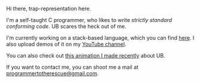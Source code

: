 Hi there, trap-representation here.

I'm a self-taught C programmer, who likes to write *strictly standard conforming code*. UB scares the heck out of me.

I'm currently working on a stack-based language, which you can find [here](https://github.com/trap-representation/Chlore). I also upload demos of it on my [YouTube channel](https://www.youtube.com/channel/UC0j25PUywdrQGOR2jWkuPHg).

You can also check out [this animation I made recently](https://youtu.be/-gVAP8YMlk0) about UB.

If you want to contact me, you can shoot me a mail at programmertotherescue@gmail.com.

